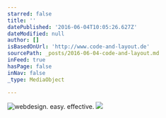 ```yaml
---
starred: false
title: ''
datePublished: '2016-06-04T10:05:26.627Z'
dateModified: null
author: []
isBasedOnUrl: 'http://www.code-and-layout.de'
sourcePath: _posts/2016-06-04-code-and-layout.md
inFeed: true
hasPage: false
inNav: false
_type: MediaObject

---
```

![webdesign. easy. effective.](https://the-grid-user-content.s3-us-west-2.amazonaws.com/4dd67c4f-0da4-4ad7-87b0-ec8d9baeead1.jpg)
![](https://the-grid-user-content.s3-us-west-2.amazonaws.com/973d77d2-5cec-4950-868d-25e54b4003e8.jpg)